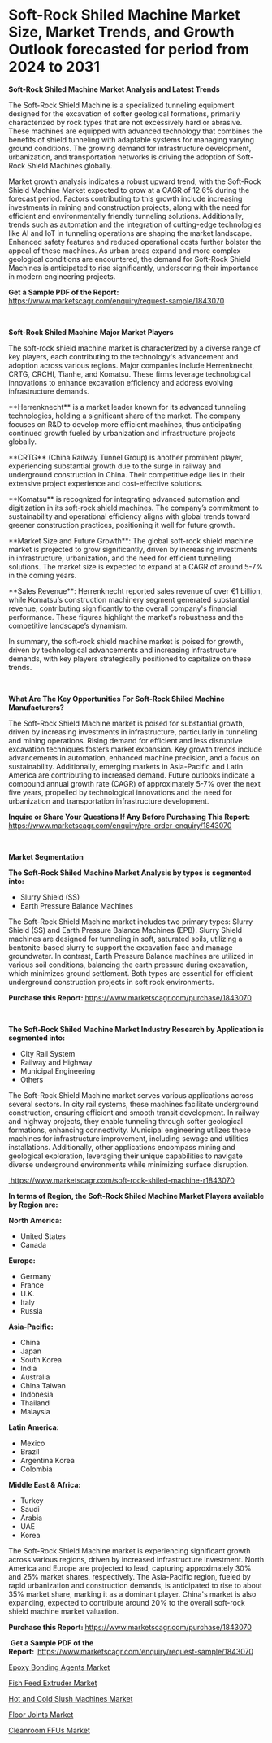 <p><h1>Soft-Rock Shiled Machine Market Size, Market Trends, and Growth Outlook forecasted for period from 2024 to 2031</h1></p><p><strong>Soft-Rock Shiled Machine Market Analysis and Latest Trends</strong></p>
<p><p>The Soft-Rock Shield Machine is a specialized tunneling equipment designed for the excavation of softer geological formations, primarily characterized by rock types that are not excessively hard or abrasive. These machines are equipped with advanced technology that combines the benefits of shield tunneling with adaptable systems for managing varying ground conditions. The growing demand for infrastructure development, urbanization, and transportation networks is driving the adoption of Soft-Rock Shield Machines globally.</p><p>Market growth analysis indicates a robust upward trend, with the Soft-Rock Shield Machine Market expected to grow at a CAGR of 12.6% during the forecast period. Factors contributing to this growth include increasing investments in mining and construction projects, along with the need for efficient and environmentally friendly tunneling solutions. Additionally, trends such as automation and the integration of cutting-edge technologies like AI and IoT in tunneling operations are shaping the market landscape. Enhanced safety features and reduced operational costs further bolster the appeal of these machines. As urban areas expand and more complex geological conditions are encountered, the demand for Soft-Rock Shield Machines is anticipated to rise significantly, underscoring their importance in modern engineering projects.</p></p>
<p><strong>Get a Sample PDF of the Report:&nbsp;</strong> <a href="https://www.marketscagr.com/enquiry/request-sample/1843070?utm_campaign=1286&utm_medium=2&utm_source=Github&utm_content=ia&utm_term=17102024&utm_id=soft-rock-shiled-machine">https://www.marketscagr.com/enquiry/request-sample/1843070</a></p>
<p>&nbsp;</p>
<p><strong>Soft-Rock Shiled Machine Major Market Players</strong></p>
<p><p>The soft-rock shield machine market is characterized by a diverse range of key players, each contributing to the technology's advancement and adoption across various regions. Major companies include Herrenknecht, CRTG, CRCHI, Tianhe, and Komatsu. These firms leverage technological innovations to enhance excavation efficiency and address evolving infrastructure demands.</p><p>**Herrenknecht** is a market leader known for its advanced tunneling technologies, holding a significant share of the market. The company focuses on R&D to develop more efficient machines, thus anticipating continued growth fueled by urbanization and infrastructure projects globally.</p><p>**CRTG** (China Railway Tunnel Group) is another prominent player, experiencing substantial growth due to the surge in railway and underground construction in China. Their competitive edge lies in their extensive project experience and cost-effective solutions.</p><p>**Komatsu** is recognized for integrating advanced automation and digitization in its soft-rock shield machines. The company’s commitment to sustainability and operational efficiency aligns with global trends toward greener construction practices, positioning it well for future growth.</p><p>**Market Size and Future Growth**: The global soft-rock shield machine market is projected to grow significantly, driven by increasing investments in infrastructure, urbanization, and the need for efficient tunnelling solutions. The market size is expected to expand at a CAGR of around 5-7% in the coming years.</p><p>**Sales Revenue**: Herrenknecht reported sales revenue of over €1 billion, while Komatsu’s construction machinery segment generated substantial revenue, contributing significantly to the overall company's financial performance. These figures highlight the market's robustness and the competitive landscape’s dynamism.</p><p>In summary, the soft-rock shield machine market is poised for growth, driven by technological advancements and increasing infrastructure demands, with key players strategically positioned to capitalize on these trends.</p></p>
<p>&nbsp;</p>
<p><strong>What Are The Key Opportunities For Soft-Rock Shiled Machine Manufacturers?</strong></p>
<p><p>The Soft-Rock Shield Machine market is poised for substantial growth, driven by increasing investments in infrastructure, particularly in tunneling and mining operations. Rising demand for efficient and less disruptive excavation techniques fosters market expansion. Key growth trends include advancements in automation, enhanced machine precision, and a focus on sustainability. Additionally, emerging markets in Asia-Pacific and Latin America are contributing to increased demand. Future outlooks indicate a compound annual growth rate (CAGR) of approximately 5-7% over the next five years, propelled by technological innovations and the need for urbanization and transportation infrastructure development.</p></p>
<p><strong>Inquire or Share Your Questions If Any Before Purchasing This Report:</strong> <a href="https://www.marketscagr.com/enquiry/pre-order-enquiry/1843070?utm_campaign=1286&utm_medium=2&utm_source=Github&utm_content=ia&utm_term=17102024&utm_id=soft-rock-shiled-machine">https://www.marketscagr.com/enquiry/pre-order-enquiry/1843070</a></p>
<p>&nbsp;</p>
<p><strong>Market Segmentation</strong></p>
<p><strong>The Soft-Rock Shiled Machine Market Analysis by types is segmented into:</strong></p>
<p><ul><li>Slurry Shield (SS)</li><li>Earth Pressure Balance Machines</li></ul></p>
<p><p>The Soft-Rock Shield Machine market includes two primary types: Slurry Shield (SS) and Earth Pressure Balance Machines (EPB). Slurry Shield machines are designed for tunneling in soft, saturated soils, utilizing a bentonite-based slurry to support the excavation face and manage groundwater. In contrast, Earth Pressure Balance machines are utilized in various soil conditions, balancing the earth pressure during excavation, which minimizes ground settlement. Both types are essential for efficient underground construction projects in soft rock environments.</p></p>
<p><strong>Purchase this Report:&nbsp;</strong><a href="https://www.marketscagr.com/purchase/1843070?utm_campaign=1286&utm_medium=2&utm_source=Github&utm_content=ia&utm_term=17102024&utm_id=soft-rock-shiled-machine">https://www.marketscagr.com/purchase/1843070</a></p>
<p>&nbsp;</p>
<p><strong>The Soft-Rock Shiled Machine Market Industry Research by Application is segmented into:</strong></p>
<p><ul><li>City Rail System</li><li>Railway and Highway</li><li>Municipal Engineering</li><li>Others</li></ul></p>
<p><p>The Soft-Rock Shield Machine market serves various applications across several sectors. In city rail systems, these machines facilitate underground construction, ensuring efficient and smooth transit development. In railway and highway projects, they enable tunneling through softer geological formations, enhancing connectivity. Municipal engineering utilizes these machines for infrastructure improvement, including sewage and utilities installations. Additionally, other applications encompass mining and geological exploration, leveraging their unique capabilities to navigate diverse underground environments while minimizing surface disruption.</p></p>
<p><a href="https://www.marketscagr.com/soft-rock-shiled-machine-r1843070?utm_campaign=1286&utm_medium=2&utm_source=Github&utm_content=ia&utm_term=17102024&utm_id=soft-rock-shiled-machine">&nbsp;https://www.marketscagr.com/soft-rock-shiled-machine-r1843070</a></p>
<p><strong>In terms of Region, the Soft-Rock Shiled Machine Market Players available by Region are:</strong></p>
<p>
    <p> <strong> North America: </strong>
        <ul>
            <li>United States</li>
            <li>Canada</li>
        </ul>
        </p> 
    <p> <strong> Europe: </strong>
        <ul>
            <li>Germany</li>
            <li>France</li>
            <li>U.K.</li>
            <li>Italy</li>
            <li>Russia</li>
        </ul>
        </p> 
    <p> <strong> Asia-Pacific: </strong>
        <ul>
            <li>China</li>
            <li>Japan</li>
            <li>South Korea</li>
            <li>India</li>
            <li>Australia</li>
            <li>China Taiwan</li>
            <li>Indonesia</li>
            <li>Thailand</li>
            <li>Malaysia</li>
        </ul>
        </p> 
    <p> <strong> Latin America: </strong>
        <ul>
            <li>Mexico</li>
            <li>Brazil</li>
            <li>Argentina Korea</li>
            <li>Colombia</li>
        </ul>
        </p> 
    <p> <strong> Middle East & Africa: </strong>
        <ul>
            <li>Turkey</li>
            <li>Saudi</li>
            <li>Arabia</li>
            <li>UAE</li>
            <li>Korea</li>
        </ul>
    </p>
    </p>
<p><p>The Soft-Rock Shield Machine market is experiencing significant growth across various regions, driven by increased infrastructure investment. North America and Europe are projected to lead, capturing approximately 30% and 25% market shares, respectively. The Asia-Pacific region, fueled by rapid urbanization and construction demands, is anticipated to rise to about 35% market share, marking it as a dominant player. China's market is also expanding, expected to contribute around 20% to the overall soft-rock shield machine market valuation.</p></p>
<p><strong>Purchase this Report: </strong><a href="https://www.marketscagr.com/purchase/1843070?utm_campaign=1286&utm_medium=2&utm_source=Github&utm_content=ia&utm_term=17102024&utm_id=soft-rock-shiled-machine">https://www.marketscagr.com/purchase/1843070</a></p>
<p>&nbsp;<strong>Get a Sample PDF of the Report:&nbsp;&nbsp;</strong><a href="https://www.marketscagr.com/enquiry/request-sample/1843070?utm_campaign=1286&utm_medium=2&utm_source=Github&utm_content=ia&utm_term=17102024&utm_id=soft-rock-shiled-machine">https://www.marketscagr.com/enquiry/request-sample/1843070</a></p>
<p><strong></strong></p>
<p><p><a href="https://www.linkedin.com/pulse/epoxy-bonding-agents-value-chain-analysis-from-raw-materials-h1zsc?utm_campaign=1286&utm_medium=2&utm_source=Github&utm_content=ia&utm_term=17102024&utm_id=soft-rock-shiled-machine">Epoxy Bonding Agents Market</a></p><p><a href="https://issuu.com/reportprime-2/docs/fish-feed-extruder-market-size-2030_4c06a90dd93e62?utm_campaign=1286&utm_medium=2&utm_source=Github&utm_content=ia&utm_term=17102024&utm_id=soft-rock-shiled-machine">Fish Feed Extruder Market</a></p><p><a href="https://github.com/vimar16th/Market-Research-Report-List-6/blob/main/hot-and-cold-slush-machines-market.md?utm_campaign=1286&utm_medium=2&utm_source=Github&utm_content=ia&utm_term=17102024&utm_id=soft-rock-shiled-machine">Hot and Cold Slush Machines Market</a></p><p><a href="https://www.linkedin.com/pulse/floor-joints-market2024-2031-industry-insights-investment-pmyvc?utm_campaign=1286&utm_medium=2&utm_source=Github&utm_content=ia&utm_term=17102024&utm_id=soft-rock-shiled-machine">Floor Joints Market</a></p><p><a href="https://github.com/arionmp/Market-Research-Report-List-5/blob/main/cleanroom-ffus-market.md?utm_campaign=1286&utm_medium=2&utm_source=Github&utm_content=ia&utm_term=17102024&utm_id=soft-rock-shiled-machine">Cleanroom FFUs Market</a></p></p>